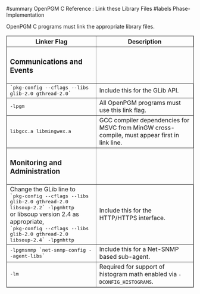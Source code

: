 ﻿#summary OpenPGM C Reference : Link these Library Files
#labels Phase-Implementation

OpenPGM C programs must link the appropriate library files.


<table cellpadding='5' border='1' cellspacing='0'>
<tr>
<th>Linker Flag</th>
<th>Description</th>
</tr>
<tr>
<td><h3>Communications and Events</h3></td>
</tr><tr>
<td><tt><code>`</code>pkg-config --cflags --libs glib-2.0 gthread-2.0<code>`</code></tt></td>
<td>Include this for the GLib API.</td>
</tr><tr>
<td><tt>-lpgm</tt></td>
<td>All OpenPGM programs must use this link flag.</td>
</tr><tr>
<td><tt>libgcc.a libmingwex.a</tt></td>
<td>GCC compiler dependencies for MSVC from MinGW cross-compile, must appear first in link line.</td>
</tr><tr>
<td><h3>Monitoring and Administration</h3></td>
</tr><tr>
<td>Change the GLib line to<br /><tt><code>`</code>pkg-config --cflags --libs  glib-2.0 gthread-2.0 libsoup-2.2<code>`</code> -lpgmhttp </tt><br /> or libsoup version 2.4 as appropriate,<br /><tt><code>`</code>pkg-config --cflags --libs  glib-2.0 gthread-2.0 libsoup-2.4<code>`</code> -lpgmhttp </tt></td>
<td>Include this for the HTTP/HTTPS interface.</td>
</tr><tr>
<td><tt>-lpgmsnmp <code>`</code>net-snmp-config --agent-libs<code>`</code></tt></td>
<td>Include this for a Net-SNMP based sub-agent.</td>
</tr><tr>
<td><tt>-lm</tt></td>
<td>Required for support of histogram math enabled via <tt>-DCONFIG_HISTOGRAMS</tt>.</td>
</tr>
</table>